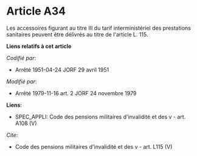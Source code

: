 # Article A34

Les accessoires figurant au titre III du tarif interministériel des prestations sanitaires peuvent être délivrés au titre de
l'article L. 115.

**Liens relatifs à cet article**

_Codifié par_:

  - Arrêté 1951-04-24 JORF 29 avril 1951

_Modifié par_:

  - Arrêté 1979-11-16 art. 2 JORF 24 novembre 1979

**Liens**:

  - SPEC_APPLI: Code des pensions militaires d'invalidité et des v - art. A108 (V)

_Cite_:

  - Code des pensions militaires d'invalidité et des v - art. L115 (V)
